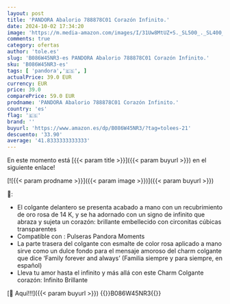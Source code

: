 ```yaml
---
layout: post
title: 'PANDORA Abalorio 788878C01 Corazón Infinito.'
date: 2024-10-02 17:34:20
image: 'https://m.media-amazon.com/images/I/31Uw8MtUZ+S._SL500_._SL400_.jpg'
comments: true
category: ofertas
author: 'tole.es'
slug: 'B086W45NR3-es PANDORA Abalorio 788878C01 Corazón Infinito.'
sku: 'B086W45NR3-es'
tags: [ 'pandora','🇪🇸', ]
actualPrice: 39.0 EUR
currency: EUR
price: 39.0
comparePrice: 59.0 EUR
prodname: 'PANDORA Abalorio 788878C01 Corazón Infinito.'
country: 'es'
flag: '🇪🇸'
brand: ''
buyurl: 'https://www.amazon.es/dp/B086W45NR3/?tag=tolees-21'
descuento: '33.90'
average: '41.8333333333333'
---
```


En este momento está [{{< param title >}}]({{< param buyurl >}}) en el siguiente enlace!

[![{{< param prodname >}}]({{< param image >}})]({{< param buyurl >}})

🔎:

- El colgante delantero se presenta acabado a mano con un recubrimiento de oro rosa de 14 K, y se ha adornado con un signo de infinito que abraza y sujeta un corazón: brillante embellecido con circonitas cúbicas transparentes
- Compatible con : Pulseras Pandora Moments
- La parte trasera del colgante con esmalte de color rosa aplicado a mano sirve como un dulce fondo para el mensaje amoroso del charm colgante que dice ‘Family forever and always’ (Familia siempre y para siempre, en español)
- Lleva tu amor hasta el infinito y más allá con este Charm Colgante corazón: Infinito Brillante

[🛒 Aquí!!!]({{< param buyurl >}})
{{<world>}}B086W45NR3{{</world>}}
